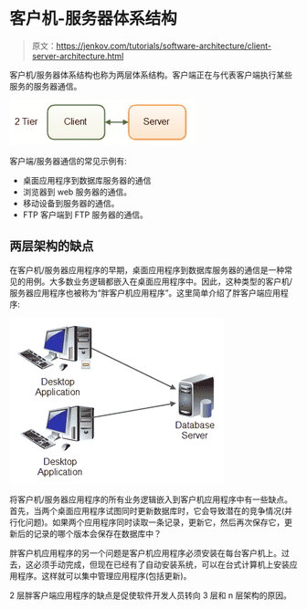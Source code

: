 # 客户机-服务器体系结构

> 原文：<https://jenkov.com/tutorials/software-architecture/client-server-architecture.html>

客户机/服务器体系结构也称为两层体系结构。客户端正在与代表客户端执行某些服务的服务器通信。

![Client / server architecure.](img/d7eb121f3f8d9a9bec63ef0ac6d1448a.png)

客户端/服务器通信的常见示例有:

*   桌面应用程序到数据库服务器的通信
*   浏览器到 web 服务器的通信。
*   移动设备到服务器的通信。
*   FTP 客户端到 FTP 服务器的通信。

## 两层架构的缺点

在客户机/服务器应用程序的早期，桌面应用程序到数据库服务器的通信是一种常见的用例。大多数业务逻辑都嵌入在桌面应用程序中。因此，这种类型的客户机/服务器应用程序也被称为“胖客户机应用程序”。这里简单介绍了胖客户端应用程序:

![Desktop applications communicating with a database server.](img/49227cc76e4939039c34831978e999bf.png)

将客户机/服务器应用程序的所有业务逻辑嵌入到客户机应用程序中有一些缺点。首先，当两个桌面应用程序试图同时更新数据库时，它会导致潜在的竞争情况(并行化问题)。如果两个应用程序同时读取一条记录，更新它，然后再次保存它，更新后的记录的哪个版本会保存在数据库中？

胖客户机应用程序的另一个问题是客户机应用程序必须安装在每台客户机上。过去，这必须手动完成，但现在已经有了自动安装系统，可以在台式计算机上安装应用程序。这样就可以集中管理应用程序(包括更新)。

2 层胖客户端应用程序的缺点是促使软件开发人员转向 3 层和 n 层架构的原因。
